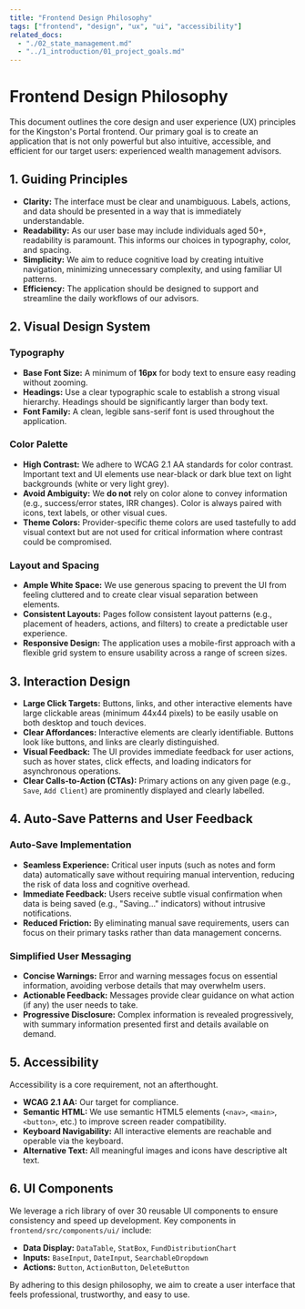 ```yaml
---
title: "Frontend Design Philosophy"
tags: ["frontend", "design", "ux", "ui", "accessibility"]
related_docs:
  - "./02_state_management.md"
  - "../1_introduction/01_project_goals.md"
---
```

# Frontend Design Philosophy

This document outlines the core design and user experience (UX) principles for the Kingston's Portal frontend. Our primary goal is to create an application that is not only powerful but also intuitive, accessible, and efficient for our target users: experienced wealth management advisors.

## 1. Guiding Principles

- **Clarity:** The interface must be clear and unambiguous. Labels, actions, and data should be presented in a way that is immediately understandable.
- **Readability:** As our user base may include individuals aged 50+, readability is paramount. This informs our choices in typography, color, and spacing.
- **Simplicity:** We aim to reduce cognitive load by creating intuitive navigation, minimizing unnecessary complexity, and using familiar UI patterns.
- **Efficiency:** The application should be designed to support and streamline the daily workflows of our advisors.

## 2. Visual Design System

### Typography
- **Base Font Size:** A minimum of **16px** for body text to ensure easy reading without zooming.
- **Headings:** Use a clear typographic scale to establish a strong visual hierarchy. Headings should be significantly larger than body text.
- **Font Family:** A clean, legible sans-serif font is used throughout the application.

### Color Palette
- **High Contrast:** We adhere to WCAG 2.1 AA standards for color contrast. Important text and UI elements use near-black or dark blue text on light backgrounds (white or very light grey).
- **Avoid Ambiguity:** We **do not** rely on color alone to convey information (e.g., success/error states, IRR changes). Color is always paired with icons, text labels, or other visual cues.
- **Theme Colors:** Provider-specific theme colors are used tastefully to add visual context but are not used for critical information where contrast could be compromised.

### Layout and Spacing
- **Ample White Space:** We use generous spacing to prevent the UI from feeling cluttered and to create clear visual separation between elements.
- **Consistent Layouts:** Pages follow consistent layout patterns (e.g., placement of headers, actions, and filters) to create a predictable user experience.
- **Responsive Design:** The application uses a mobile-first approach with a flexible grid system to ensure usability across a range of screen sizes.

## 3. Interaction Design

- **Large Click Targets:** Buttons, links, and other interactive elements have large clickable areas (minimum 44x44 pixels) to be easily usable on both desktop and touch devices.
- **Clear Affordances:** Interactive elements are clearly identifiable. Buttons look like buttons, and links are clearly distinguished.
- **Visual Feedback:** The UI provides immediate feedback for user actions, such as hover states, click effects, and loading indicators for asynchronous operations.
- **Clear Calls-to-Action (CTAs):** Primary actions on any given page (e.g., `Save`, `Add Client`) are prominently displayed and clearly labelled.

## 4. Auto-Save Patterns and User Feedback

### Auto-Save Implementation
- **Seamless Experience:** Critical user inputs (such as notes and form data) automatically save without requiring manual intervention, reducing the risk of data loss and cognitive overhead.
- **Immediate Feedback:** Users receive subtle visual confirmation when data is being saved (e.g., "Saving..." indicators) without intrusive notifications.
- **Reduced Friction:** By eliminating manual save requirements, users can focus on their primary tasks rather than data management concerns.

### Simplified User Messaging
- **Concise Warnings:** Error and warning messages focus on essential information, avoiding verbose details that may overwhelm users.
- **Actionable Feedback:** Messages provide clear guidance on what action (if any) the user needs to take.
- **Progressive Disclosure:** Complex information is revealed progressively, with summary information presented first and details available on demand.

## 5. Accessibility

Accessibility is a core requirement, not an afterthought.
- **WCAG 2.1 AA:** Our target for compliance.
- **Semantic HTML:** We use semantic HTML5 elements (`<nav>`, `<main>`, `<button>`, etc.) to improve screen reader compatibility.
- **Keyboard Navigability:** All interactive elements are reachable and operable via the keyboard.
- **Alternative Text:** All meaningful images and icons have descriptive alt text.

## 6. UI Components

We leverage a rich library of over 30 reusable UI components to ensure consistency and speed up development. Key components in `frontend/src/components/ui/` include:
- **Data Display:** `DataTable`, `StatBox`, `FundDistributionChart`
- **Inputs:** `BaseInput`, `DateInput`, `SearchableDropdown`
- **Actions:** `Button`, `ActionButton`, `DeleteButton`

By adhering to this design philosophy, we aim to create a user interface that feels professional, trustworthy, and easy to use. 